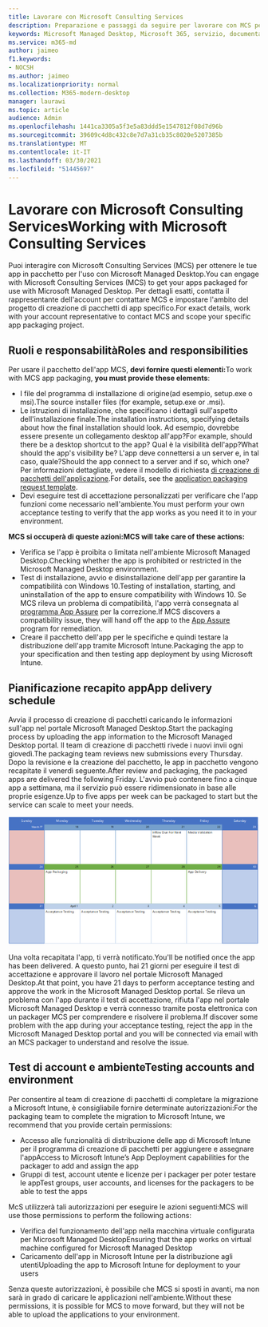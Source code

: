 ```yaml
---
title: Lavorare con Microsoft Consulting Services
description: Preparazione e passaggi da seguire per lavorare con MCS per creare un pacchetto delle app
keywords: Microsoft Managed Desktop, Microsoft 365, servizio, documentazione
ms.service: m365-md
author: jaimeo
f1.keywords:
- NOCSH
ms.author: jaimeo
ms.localizationpriority: normal
ms.collection: M365-modern-desktop
manager: laurawi
ms.topic: article
audience: Admin
ms.openlocfilehash: 1441ca3305a5f3e5a83ddd5e1547812f08d7d96b
ms.sourcegitcommit: 39609c4d8c432c8e7d7a31cb35c8020e5207385b
ms.translationtype: MT
ms.contentlocale: it-IT
ms.lasthandoff: 03/30/2021
ms.locfileid: "51445697"
---
```

# <a name="working-with-microsoft-consulting-services"></a><span data-ttu-id="55939-104">Lavorare con Microsoft Consulting Services</span><span class="sxs-lookup"><span data-stu-id="55939-104">Working with Microsoft Consulting Services</span></span>

<span data-ttu-id="55939-105">Puoi interagire con Microsoft Consulting Services (MCS) per ottenere le tue app in pacchetto per l'uso con Microsoft Managed Desktop.</span><span class="sxs-lookup"><span data-stu-id="55939-105">You can engage with Microsoft Consulting Services (MCS) to get your apps packaged for use with Microsoft Managed Desktop.</span></span> <span data-ttu-id="55939-106">Per dettagli esatti, contatta il rappresentante dell'account per contattare MCS e impostare l'ambito del progetto di creazione di pacchetti di app specifico.</span><span class="sxs-lookup"><span data-stu-id="55939-106">For exact details, work with your account representative to contact MCS and scope your specific app packaging project.</span></span>

## <a name="roles-and-responsibilities"></a><span data-ttu-id="55939-107">Ruoli e responsabilità</span><span class="sxs-lookup"><span data-stu-id="55939-107">Roles and responsibilities</span></span>

<span data-ttu-id="55939-108">Per usare il pacchetto dell'app MCS, **devi fornire questi elementi:**</span><span class="sxs-lookup"><span data-stu-id="55939-108">To work with MCS app packaging, **you must provide these elements**:</span></span>

- <span data-ttu-id="55939-109">I file del programma di installazione di origine(ad esempio, setup.exe o msi).</span><span class="sxs-lookup"><span data-stu-id="55939-109">The source installer files (for example, setup.exe or .msi).</span></span>
- <span data-ttu-id="55939-110">Le istruzioni di installazione, che specificano i dettagli sull'aspetto dell'installazione finale.</span><span class="sxs-lookup"><span data-stu-id="55939-110">The installation instructions, specifying details about how the final installation should look.</span></span> <span data-ttu-id="55939-111">Ad esempio, dovrebbe essere presente un collegamento desktop all'app?</span><span class="sxs-lookup"><span data-stu-id="55939-111">For example, should there be a desktop shortcut to the app?</span></span> <span data-ttu-id="55939-112">Qual è la visibilità dell'app?</span><span class="sxs-lookup"><span data-stu-id="55939-112">What should the app's visibility be?</span></span> <span data-ttu-id="55939-113">L'app deve connettersi a un server e, in tal caso, quale?</span><span class="sxs-lookup"><span data-stu-id="55939-113">Should the app connect to a server and if so, which one?</span></span> <span data-ttu-id="55939-114">Per informazioni dettagliate, vedere il modello di richiesta [di creazione di pacchetti dell'applicazione](https://github.com/MicrosoftDocs/microsoft-365-docs/raw/public/microsoft-365/managed-desktop/get-ready/downloads/app-packaging-template.docx).</span><span class="sxs-lookup"><span data-stu-id="55939-114">For details, see the [application packaging request template](https://github.com/MicrosoftDocs/microsoft-365-docs/raw/public/microsoft-365/managed-desktop/get-ready/downloads/app-packaging-template.docx).</span></span>
- <span data-ttu-id="55939-115">Devi eseguire test di accettazione personalizzati per verificare che l'app funzioni come necessario nell'ambiente.</span><span class="sxs-lookup"><span data-stu-id="55939-115">You must perform your own acceptance testing to verify that the app works as you need it to in your environment.</span></span>

<span data-ttu-id="55939-116">**MCS si occuperà di queste azioni:**</span><span class="sxs-lookup"><span data-stu-id="55939-116">**MCS will take care of these actions:**</span></span>

- <span data-ttu-id="55939-117">Verifica se l'app è proibita o limitata nell'ambiente Microsoft Managed Desktop.</span><span class="sxs-lookup"><span data-stu-id="55939-117">Checking whether the app is prohibited or restricted in the Microsoft Managed Desktop environment.</span></span>
- <span data-ttu-id="55939-118">Test di installazione, avvio e disinstallazione dell'app per garantire la compatibilità con Windows 10.</span><span class="sxs-lookup"><span data-stu-id="55939-118">Testing of installation, starting, and uninstallation of the app to ensure compatibility with Windows 10.</span></span> <span data-ttu-id="55939-119">Se MCS rileva un problema di compatibilità, l'app verrà consegnata al [programma App Assure](https://docs.microsoft.com/fasttrack/products-and-capabilities#app-assure) per la correzione.</span><span class="sxs-lookup"><span data-stu-id="55939-119">If MCS discovers a compatibility issue, they will hand off the app to the [App Assure](https://docs.microsoft.com/fasttrack/products-and-capabilities#app-assure) program for remediation.</span></span>
- <span data-ttu-id="55939-120">Creare il pacchetto dell'app per le specifiche e quindi testare la distribuzione dell'app tramite Microsoft Intune.</span><span class="sxs-lookup"><span data-stu-id="55939-120">Packaging the app to your specification and then testing app deployment by using Microsoft Intune.</span></span>

## <a name="app-delivery-schedule"></a><span data-ttu-id="55939-121">Pianificazione recapito app</span><span class="sxs-lookup"><span data-stu-id="55939-121">App delivery schedule</span></span>

<span data-ttu-id="55939-122">Avvia il processo di creazione di pacchetti caricando le informazioni sull'app nel portale Microsoft Managed Desktop.</span><span class="sxs-lookup"><span data-stu-id="55939-122">Start the packaging process by uploading the app information to the Microsoft Managed Desktop portal.</span></span> <span data-ttu-id="55939-123">Il team di creazione di pacchetti rivede i nuovi invii ogni giovedì.</span><span class="sxs-lookup"><span data-stu-id="55939-123">The packaging team reviews new submissions every Thursday.</span></span> <span data-ttu-id="55939-124">Dopo la revisione e la creazione del pacchetto, le app in pacchetto vengono recapitate il venerdì seguente.</span><span class="sxs-lookup"><span data-stu-id="55939-124">After review and packaging, the packaged apps are delivered the following Friday.</span></span> <span data-ttu-id="55939-125">L'avvio può contenere fino a cinque app a settimana, ma il servizio può essere ridimensionato in base alle proprie esigenze.</span><span class="sxs-lookup"><span data-stu-id="55939-125">Up to five apps per week can be packaged to start but the service can scale to meet your needs.</span></span>

![calendario che mostra il flusso di app di giovedì (il 21 in questo esempio), convalida multimediale il giorno successivo, creazione di pacchetti il lunedì successivo (il 25) e recapito dell'app il venerdì successivo (il 29)](../../media/MCS-cal.png)

<span data-ttu-id="55939-127">Una volta recapitata l'app, ti verrà notificato.</span><span class="sxs-lookup"><span data-stu-id="55939-127">You'll be notified once the app has been delivered.</span></span> <span data-ttu-id="55939-128">A questo punto, hai 21 giorni per eseguire il test di accettazione e approvare il lavoro nel portale Microsoft Managed Desktop.</span><span class="sxs-lookup"><span data-stu-id="55939-128">At that point, you have 21 days to perform acceptance testing and approve the work in the Microsoft Managed Desktop portal.</span></span> <span data-ttu-id="55939-129">Se rileva un problema con l'app durante il test di accettazione, rifiuta l'app nel portale Microsoft Managed Desktop e verrà connesso tramite posta elettronica con un packager MCS per comprendere e risolvere il problema.</span><span class="sxs-lookup"><span data-stu-id="55939-129">If discover some problem with the app during your acceptance testing, reject the app in the Microsoft Managed Desktop portal and you will be connected via email with an MCS packager to understand and resolve the issue.</span></span>

## <a name="testing-accounts-and-environment"></a><span data-ttu-id="55939-130">Test di account e ambiente</span><span class="sxs-lookup"><span data-stu-id="55939-130">Testing accounts and environment</span></span>

<span data-ttu-id="55939-131">Per consentire al team di creazione di pacchetti di completare la migrazione a Microsoft Intune, è consigliabile fornire determinate autorizzazioni:</span><span class="sxs-lookup"><span data-stu-id="55939-131">For the packaging team to complete the migration to Microsoft Intune, we recommend that you provide certain permissions:</span></span>
 
-   <span data-ttu-id="55939-132">Accesso alle funzionalità di distribuzione delle app di Microsoft Intune per il programma di creazione di pacchetti per aggiungere e assegnare l'app</span><span class="sxs-lookup"><span data-stu-id="55939-132">Access to Microsoft Intune’s App Deployment capabilities for the packager to add and assign the app</span></span> 
-   <span data-ttu-id="55939-133">Gruppi di test, account utente e licenze per i packager per poter testare le app</span><span class="sxs-lookup"><span data-stu-id="55939-133">Test groups, user accounts, and licenses for the packagers to be able to test the apps</span></span>

<span data-ttu-id="55939-134">McS utilizzerà tali autorizzazioni per eseguire le azioni seguenti:</span><span class="sxs-lookup"><span data-stu-id="55939-134">MCS will use those permissions to perform the following actions:</span></span>
 
-   <span data-ttu-id="55939-135">Verifica del funzionamento dell'app nella macchina virtuale configurata per Microsoft Managed Desktop</span><span class="sxs-lookup"><span data-stu-id="55939-135">Ensuring that the app works on virtual machine configured for Microsoft Managed Desktop</span></span>
-   <span data-ttu-id="55939-136">Caricamento dell'app in Microsoft Intune per la distribuzione agli utenti</span><span class="sxs-lookup"><span data-stu-id="55939-136">Uploading the app to Microsoft Intune for deployment to your users</span></span>

<span data-ttu-id="55939-137">Senza queste autorizzazioni, è possibile che MCS si sposti in avanti, ma non sarà in grado di caricare le applicazioni nell'ambiente.</span><span class="sxs-lookup"><span data-stu-id="55939-137">Without these permissions, it is possible for MCS to move forward, but they will not be able to upload the applications to your environment.</span></span>
